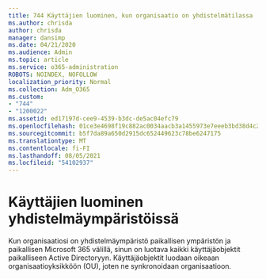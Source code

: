 ```yaml
---
title: 744 Käyttäjien luominen, kun organisaatio on yhdistelmätilassa
ms.author: chrisda
author: chrisda
manager: dansimp
ms.date: 04/21/2020
ms.audience: Admin
ms.topic: article
ms.service: o365-administration
ROBOTS: NOINDEX, NOFOLLOW
localization_priority: Normal
ms.collection: Adm_O365
ms.custom:
- "744"
- "1200022"
ms.assetid: ed17197d-cee9-4539-b3dc-de5ac04efc79
ms.openlocfilehash: 01ce3e4698f19c882ac0034aacb3a1455973e7eeeb3bd38d4c28a0070d739405
ms.sourcegitcommit: b5f7da89a650d2915dc652449623c78be6247175
ms.translationtype: MT
ms.contentlocale: fi-FI
ms.lasthandoff: 08/05/2021
ms.locfileid: "54102937"
---
```

# <a name="create-users-in-hybrid-deployments"></a>Käyttäjien luominen yhdistelmäympäristöissä

Kun organisaatiosi on yhdistelmäympäristö paikallisen ympäristön ja paikallisen Microsoft 365 välillä, sinun on luotava kaikki käyttäjäobjektit paikalliseen Active Directoryyn. Käyttäjäobjektit luodaan oikeaan organisaatioyksikköön (OU), joten ne synkronoidaan organisaatioon.
